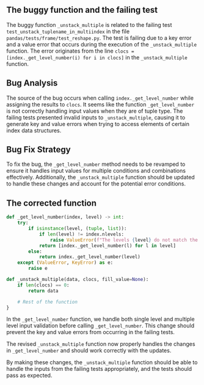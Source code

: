 ## The buggy function and the failing test

The buggy function `_unstack_multiple` is related to the failing test `test_unstack_tuplename_in_multiindex` in the file `pandas/tests/frame/test_reshape.py`. The test is failing due to a key error and a value error that occurs during the execution of the `_unstack_multiple` function. The error originates from the line `clocs = [index._get_level_number(i) for i in clocs]` in the `_unstack_multiple` function.

## Bug Analysis

The source of the bug occurs when calling `index._get_level_number` while assigning the results to `clocs`. It seems like the function `_get_level_number` is not correctly handling input values when they are of tuple type. The failing tests presented invalid inputs to `_unstack_multiple`, causing it to generate key and value errors when trying to access elements of certain index data structures.

## Bug Fix Strategy

To fix the bug, the `_get_level_number` method needs to be revamped to ensure it handles input values for multiple conditions and combinations effectively. Additionally, the `_unstack_multiple` function should be updated to handle these changes and account for the potential error conditions.

## The corrected function

```python
def _get_level_number(index, level) -> int:
    try:
        if isinstance(level, (tuple, list)):
            if len(level) != index.nlevels:
                raise ValueError(f"The levels {level} do not match the index")
            return [index._get_level_number(l) for l in level]
        else:
            return index._get_level_number(level)
    except (ValueError, KeyError) as e:
        raise e

def _unstack_multiple(data, clocs, fill_value=None):
    if len(clocs) == 0:
        return data

    # Rest of the function
}

```

In the `_get_level_number` function, we handle both single level and multiple level input validation before calling `_get_level_number`. This change should prevent the key and value errors from occurring in the failing tests.

The revised `_unstack_multiple` function now properly handles the changes in `_get_level_number` and should work correctly with the updates.

By making these changes, the `_unstack_multiple` function should be able to handle the inputs from the failing tests appropriately, and the tests should pass as expected.